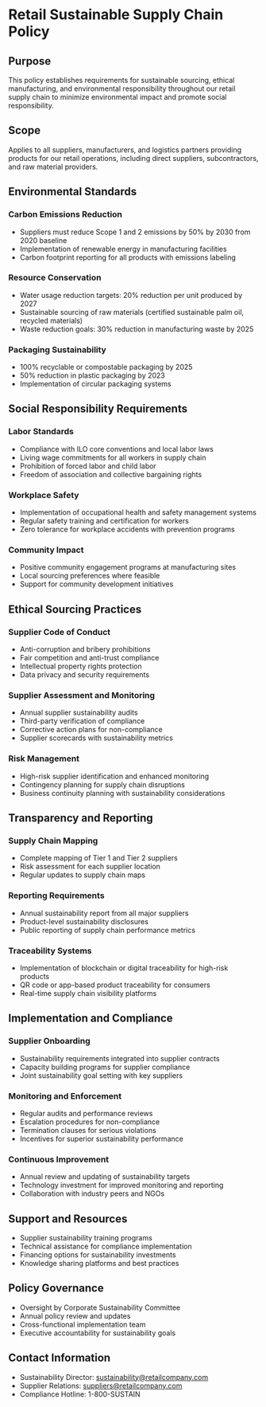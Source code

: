 # Retail Sustainable Supply Chain Policy

## Purpose
This policy establishes requirements for sustainable sourcing, ethical manufacturing, and environmental responsibility throughout our retail supply chain to minimize environmental impact and promote social responsibility.

## Scope
Applies to all suppliers, manufacturers, and logistics partners providing products for our retail operations, including direct suppliers, subcontractors, and raw material providers.

## Environmental Standards

### Carbon Emissions Reduction
- Suppliers must reduce Scope 1 and 2 emissions by 50% by 2030 from 2020 baseline
- Implementation of renewable energy in manufacturing facilities
- Carbon footprint reporting for all products with emissions labeling

### Resource Conservation
- Water usage reduction targets: 20% reduction per unit produced by 2027
- Sustainable sourcing of raw materials (certified sustainable palm oil, recycled materials)
- Waste reduction goals: 30% reduction in manufacturing waste by 2025

### Packaging Sustainability
- 100% recyclable or compostable packaging by 2025
- 50% reduction in plastic packaging by 2023
- Implementation of circular packaging systems

## Social Responsibility Requirements

### Labor Standards
- Compliance with ILO core conventions and local labor laws
- Living wage commitments for all workers in supply chain
- Prohibition of forced labor and child labor
- Freedom of association and collective bargaining rights

### Workplace Safety
- Implementation of occupational health and safety management systems
- Regular safety training and certification for workers
- Zero tolerance for workplace accidents with prevention programs

### Community Impact
- Positive community engagement programs at manufacturing sites
- Local sourcing preferences where feasible
- Support for community development initiatives

## Ethical Sourcing Practices

### Supplier Code of Conduct
- Anti-corruption and bribery prohibitions
- Fair competition and anti-trust compliance
- Intellectual property rights protection
- Data privacy and security requirements

### Supplier Assessment and Monitoring
- Annual supplier sustainability audits
- Third-party verification of compliance
- Corrective action plans for non-compliance
- Supplier scorecards with sustainability metrics

### Risk Management
- High-risk supplier identification and enhanced monitoring
- Contingency planning for supply chain disruptions
- Business continuity planning with sustainability considerations

## Transparency and Reporting

### Supply Chain Mapping
- Complete mapping of Tier 1 and Tier 2 suppliers
- Risk assessment for each supplier location
- Regular updates to supply chain maps

### Reporting Requirements
- Annual sustainability report from all major suppliers
- Product-level sustainability disclosures
- Public reporting of supply chain performance metrics

### Traceability Systems
- Implementation of blockchain or digital traceability for high-risk products
- QR code or app-based product traceability for consumers
- Real-time supply chain visibility platforms

## Implementation and Compliance

### Supplier Onboarding
- Sustainability requirements integrated into supplier contracts
- Capacity building programs for supplier compliance
- Joint sustainability goal setting with key suppliers

### Monitoring and Enforcement
- Regular audits and performance reviews
- Escalation procedures for non-compliance
- Termination clauses for serious violations
- Incentives for superior sustainability performance

### Continuous Improvement
- Annual review and updating of sustainability targets
- Technology investment for improved monitoring and reporting
- Collaboration with industry peers and NGOs

## Support and Resources
- Supplier sustainability training programs
- Technical assistance for compliance implementation
- Financing options for sustainability investments
- Knowledge sharing platforms and best practices

## Policy Governance
- Oversight by Corporate Sustainability Committee
- Annual policy review and updates
- Cross-functional implementation team
- Executive accountability for sustainability goals

## Contact Information
- Sustainability Director: sustainability@retailcompany.com
- Supplier Relations: suppliers@retailcompany.com
- Compliance Hotline: 1-800-SUSTAIN